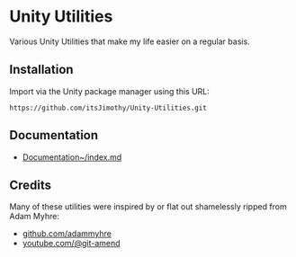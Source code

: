 # Unity Utilities

Various Unity Utilities that make my life easier on a regular basis.

## Installation

Import via the Unity package manager using this URL:

`https://github.com/itsJimothy/Unity-Utilities.git`

## Documentation

- [Documentation~/index.md](Documentation~/index.md)

## Credits

Many of these utilities were inspired by or flat out shamelessly ripped from Adam Myhre:
- [github.com/adammyhre](https://github.com/adammyhre)
- [youtube.com/@git-amend](https://www.youtube.com/@git-amend)